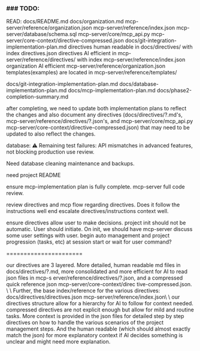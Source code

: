 ### ### TODO:

READ:
docs/README.md
docs/organization.md
mcp-server/reference/organization.json
mcp-server/reference/index.json
mcp-server/database/schema.sql
mcp-server/core/mcp_api.py
mcp-server/core-context/directive-compressed.json
docs/git-integration-implementation-plan.md
directives human readable in docs/directives/ with index directives.json
directives AI efficient in mcp-server/reference/directives/ with index mcp-server/reference/index.json
organization AI efficient mcp-server/reference/organization.json
templates(examples) are located in mcp-server/reference/templates/

docs/git-integration-implementation-plan.md
docs/database-implementation-plan.md
docs/mcp-implementation-plan.md
docs/phase2-completion-summary.md

after completing, we need to update both implementation plans to reflect the changes and also document any directives (docs/directives/?.md's, mcp-server/reference/directives/?.json's, and mcp-server/core/mcp_api.py mcp-server/core-context/directive-compressed.json) that may need to be updated to also reflect the changes.

database: 
 ⚠️ Remaining test failures: API
  mismatches in advanced features, not
  blocking production use
review.

Need database cleaning maintenance and backups.

need project README

ensure mcp-implementation plan is fully complete. mcp-server full code review.

review directives and mcp flow regarding directives. Does it follow the instructions well end escalate directives/instructions context well.

ensure directives allow user to make decisions. project init should not be automatic. User should initiate. On init, we should have mcp-server discuss some user settings with user.
begin auto management and project progression (tasks, etc) at session start or wait for user command?


======================

our directives are 3 layered. More detailed, human readable md files in docs/directives/?.md, more consolidated and more efficient for AI to read json files in mcp-s erver/reference/directives/?.json, and a compressed quick reference json mcp-server/core-context/direc tive-compressed.json. \ \\ Further, the base index/reference for the various directives: docs/directives/directives.json mcp-server/reference/index.json\ \ our directives structure allow for a hierarchy for AI to follow for context needed. compressed directives are not explicit enough but allow for mild and routine tasks. More context is provided in the json files for detailed step by step directives on how to handle the various scenarios of the project management steps. And the human readable (which should almost exactly match the json) for more explanatory context if AI decides something is unclear and might need more explanation.